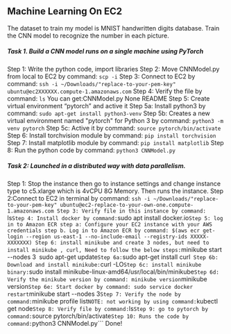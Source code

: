 ## Machine Learning On EC2
The dataset to train my model is MNIST handwritten digits database. Train the CNN model to recognize the number in each picture. 
##### Task 1. Build a CNN model runs on a single machine using PyTorch
Step 1: Write the python code, import libraries
Step 2: Move CNNModel.py from local to EC2 by command: ```scp -i```
Step 3:  Connect to EC2 by command: ```ssh -i ~/Downloads/"replace-to-your-pem-key" ubuntu@ec2XXXXXX.compute-1.amazonaws.com```
Step 4: Verify the file by command: ```ls```
You can get:CNNModel.py  None  README
Step 5: Create virtual environment “pytorch” and active it
Step 5a: Install python3 by command: ```sudo apt-get install python3-venv```
Step 5b: Creates a new virtual environment named "pytorch" for Python 3 by command: ```python3 -m venv pytorch```
Step 5c: Active it by command: ```source pytorch/bin/activate```
Step 6: Install torchvision module by command: ```pip install torchvision```
Step 7: Install matplotlib module by command: ```pip install matplotlib```
Step 8: Run the python code by command: ```python3 CNNModel.py```

##### Task 2: Launched in a distributed way with data parallelism. 
Step 1: Stop the instance then go to instance settings and change
instance type to c5.xlarge which is 4vCPU 8G Memory. Then runs the
instance.
Step 2:Connect to EC2 in terminal by command: ```ssh -i
~/Downloads/"replace-to-your-pem-key" ubuntu@ec2-replace-to-your-own-one.compute-1.amazonaws.com
Step 3: Verify file in this instance by command: ```ls```
Step 4: Install docker by command: ```sudo apt install docker.io```
Step 5: log in to Amazon ECR
step a: Configure your EC2 instance with your AWS credentials
step b. Log in to Amazon ECR by command: $(aws ecr get-login --region
us-east-1 --no-include-email --registry-ids XXXXX-XXXXXXX)
Step 6: install minikube and create 3 nodes, but need to install minikube , curl,
Need to follow the below steps:
```minikube start --nodes 3```
```sudo apt-get update```
Step 6a: ```sudo apt-get install curl```
Step 6b: Download and install minikube:```curl -LO```
Step 6c: install minikube binary: ```sudo install minikube-linux-amd64/usr/local/bin/minikube```
Step 6d: Verify the minikube version by command: minikube version ```minikube version```
Step 6e: Start docker by command: sudo service docker restart ```minikube start --nodes 3```
Step 7: Verify the node by command: ```minikube profile list```
NOTE: not working by using command: ```kubectl get node```
Step 8: Verify file by command: ```ls```
Step 9: go to pytorch by command: ```source pytorch/bin/activate```
Step 10: Runs the code by command: ```python3 CNNModel.py```
Done!



      

